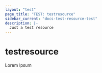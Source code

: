 ```yaml
---
layout: "test"
page_title: "TEST: testresource"
sidebar_current: "docs-test-resource-test"
description: |-
  Just a test resource
---
```


# testresource

Lorem Ipsum
